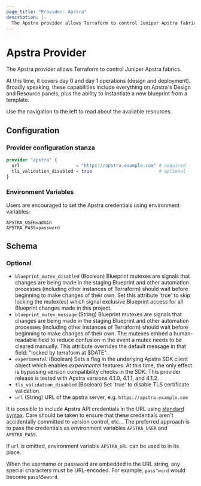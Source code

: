 ```yaml
---
page_title: "Provider: Apstra"
description: |-
  The Apstra provider allows Terraform to control Juniper Apstra fabrics.
---
```


# Apstra Provider

The Apstra provider allows Terraform to control Juniper Apstra fabrics.

At this time, it covers day 0 and day 1 operations (design and deployment).
Broadly speaking, these capabilities include everything on Apstra's Design and
Resource panels, plus the ability to instantiate a new blueprint from a template.

Use the navigation to the left to read about the available resources.

## Configuration

### Provider configuration stanza

```terraform
provider "apstra" {
  url                     = "https://apstra.example.com" # required
  tls_validation_disabled = true                         # optional
}
```

### Environment Variables

Users are encouraged to set the Apstra credentials using environment variables:
```shell
APSTRA_USER=admin
APSTRA_PASS=password
```

<!-- schema generated by tfplugindocs -->
## Schema

### Optional

- `blueprint_mutex_disabled` (Boolean) Blueprint mutexes are signals that changes are being made in the staging Blueprint and other automation processes (including other instances of Terraform)  should wait before beginning to make changes of their own. Set this attribute 'true' to skip locking the mutex(es) which signal exclusive Blueprint access for all Blueprint changes made in this project.
- `blueprint_mutex_message` (String) Blueprint mutexes are signals that changes are being made in the staging Blueprint and other automation processes (including other instances of Terraform)  should wait before beginning to make changes of their own. The mutexes embed a human-readable field to reduce confusion in the event a mutex needs to be cleared manually. This attribute overrides the default message in that field: "locked by terraform at $DATE".
- `experimental` (Boolean) Sets a flag in the underlying Apstra SDK client object which enables *experimental* features. At this time, the only effect is bypassing version compatibility checks in the SDK. This provider release is tested with Apstra versions 4.1.0, 4.1.1, and 4.1.2.
- `tls_validation_disabled` (Boolean) Set 'true' to disable TLS certificate validation.
- `url` (String) URL of the apstra server, e.g. `https://apstra.example.com`

It is possible to include Apstra API credentials in the URL using [standard syntax](https://datatracker.ietf.org/doc/html/rfc1738#section-3.1). Care should be taken to ensure that these credentials aren't accidentally committed to version control, etc... The preferred approach is to pass the credentials as environment variables `APSTRA_USER`  and `APSTRA_PASS`.

If `url` is omitted, environment variable `APSTRA_URL` can be used to in its place.

When the username or password are embedded in the URL string, any special characters must be URL-encoded. For example, `pass^word` would become `pass%5eword`.
